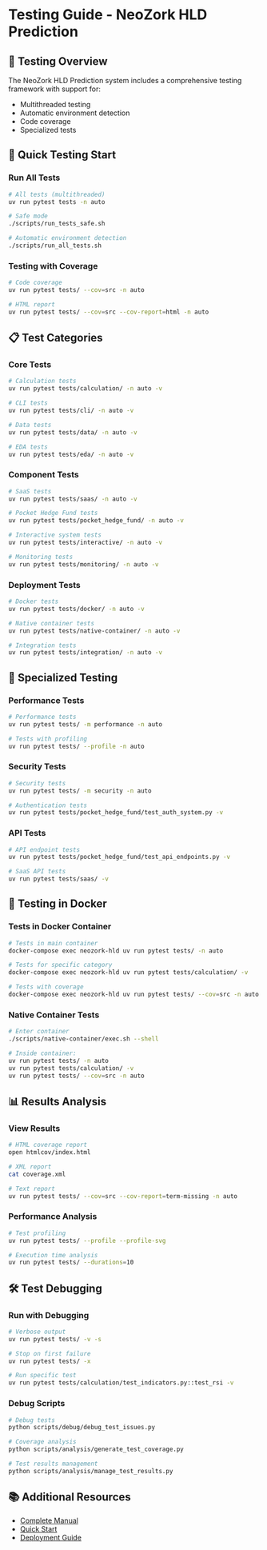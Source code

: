 # Testing Guide - NeoZork HLD Prediction

## 🧪 Testing Overview

The NeoZork HLD Prediction system includes a comprehensive testing framework with support for:
- Multithreaded testing
- Automatic environment detection
- Code coverage
- Specialized tests

## 🚀 Quick Testing Start

### Run All Tests
```bash
# All tests (multithreaded)
uv run pytest tests -n auto

# Safe mode
./scripts/run_tests_safe.sh

# Automatic environment detection
./scripts/run_all_tests.sh
```

### Testing with Coverage
```bash
# Code coverage
uv run pytest tests/ --cov=src -n auto

# HTML report
uv run pytest tests/ --cov=src --cov-report=html -n auto
```

## 📋 Test Categories

### Core Tests
```bash
# Calculation tests
uv run pytest tests/calculation/ -n auto -v

# CLI tests
uv run pytest tests/cli/ -n auto -v

# Data tests
uv run pytest tests/data/ -n auto -v

# EDA tests
uv run pytest tests/eda/ -n auto -v
```

### Component Tests
```bash
# SaaS tests
uv run pytest tests/saas/ -n auto -v

# Pocket Hedge Fund tests
uv run pytest tests/pocket_hedge_fund/ -n auto -v

# Interactive system tests
uv run pytest tests/interactive/ -n auto -v

# Monitoring tests
uv run pytest tests/monitoring/ -n auto -v
```

### Deployment Tests
```bash
# Docker tests
uv run pytest tests/docker/ -n auto -v

# Native container tests
uv run pytest tests/native-container/ -n auto -v

# Integration tests
uv run pytest tests/integration/ -n auto -v
```

## 🔧 Specialized Testing

### Performance Tests
```bash
# Performance tests
uv run pytest tests/ -m performance -n auto

# Tests with profiling
uv run pytest tests/ --profile -n auto
```

### Security Tests
```bash
# Security tests
uv run pytest tests/ -m security -n auto

# Authentication tests
uv run pytest tests/pocket_hedge_fund/test_auth_system.py -v
```

### API Tests
```bash
# API endpoint tests
uv run pytest tests/pocket_hedge_fund/test_api_endpoints.py -v

# SaaS API tests
uv run pytest tests/saas/ -v
```

## 🐳 Testing in Docker

### Tests in Docker Container
```bash
# Tests in main container
docker-compose exec neozork-hld uv run pytest tests/ -n auto

# Tests for specific category
docker-compose exec neozork-hld uv run pytest tests/calculation/ -v

# Tests with coverage
docker-compose exec neozork-hld uv run pytest tests/ --cov=src -n auto
```

### Native Container Tests
```bash
# Enter container
./scripts/native-container/exec.sh --shell

# Inside container:
uv run pytest tests/ -n auto
uv run pytest tests/calculation/ -v
uv run pytest tests/ --cov=src -n auto
```

## 📊 Results Analysis

### View Results
```bash
# HTML coverage report
open htmlcov/index.html

# XML report
cat coverage.xml

# Text report
uv run pytest tests/ --cov=src --cov-report=term-missing -n auto
```

### Performance Analysis
```bash
# Test profiling
uv run pytest tests/ --profile --profile-svg

# Execution time analysis
uv run pytest tests/ --durations=10
```

## 🛠️ Test Debugging

### Run with Debugging
```bash
# Verbose output
uv run pytest tests/ -v -s

# Stop on first failure
uv run pytest tests/ -x

# Run specific test
uv run pytest tests/calculation/test_indicators.py::test_rsi -v
```

### Debug Scripts
```bash
# Debug tests
python scripts/debug/debug_test_issues.py

# Coverage analysis
python scripts/analysis/generate_test_coverage.py

# Test results management
python scripts/analysis/manage_test_results.py
```

## 📚 Additional Resources

- [Complete Manual](complete-manual-en.md)
- [Quick Start](quick-start-en.md)
- [Deployment Guide](deployment-guide-en.md)
